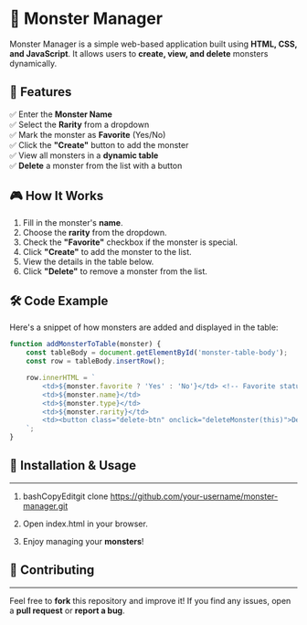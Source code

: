 # 🐲 Monster Manager  

Monster Manager is a simple web-based application built using **HTML, CSS, and JavaScript**. It allows users to **create, view, and delete** monsters dynamically.  

## 🚀 Features  
✅ Enter the **Monster Name**  
✅ Select the **Rarity** from a dropdown  
✅ Mark the monster as **Favorite** (Yes/No)  
✅ Click the **"Create"** button to add the monster  
✅ View all monsters in a **dynamic table**  
✅ **Delete** a monster from the list with a button  

## 🎮 How It Works  
1. Fill in the monster's **name**.  
2. Choose the **rarity** from the dropdown.  
3. Check the **"Favorite"** checkbox if the monster is special.  
4. Click **"Create"** to add the monster to the list.  
5. View the details in the table below.  
6. Click **"Delete"** to remove a monster from the list.  

## 🛠️ Code Example  
Here's a snippet of how monsters are added and displayed in the table:  

```javascript
function addMonsterToTable(monster) {
    const tableBody = document.getElementById('monster-table-body');
    const row = tableBody.insertRow();

    row.innerHTML = `
        <td>${monster.favorite ? 'Yes' : 'No'}</td> <!-- Favorite status -->
        <td>${monster.name}</td>
        <td>${monster.type}</td>
        <td>${monster.rarity}</td>
        <td><button class="delete-btn" onclick="deleteMonster(this)">Delete</button></td>
    `;
}
```


## 📂 Installation & Usage
-----------------------

1.  bashCopyEditgit clone https://github.com/your-username/monster-manager.git
    
2.  Open index.html in your browser.
    
3.  Enjoy managing your **monsters**!
    

## 🤝 Contributing
---------------

Feel free to **fork** this repository and improve it! If you find any issues, open a **pull request** or **report a bug**.
